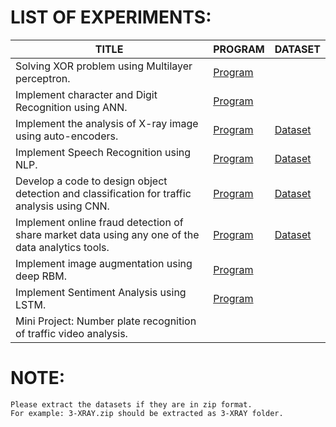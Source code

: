 # LIST OF EXPERIMENTS:

| TITLE                                                                                            | PROGRAM                                      | DATASET                                        |
|--------------------------------------------------------------------------------------------------|----------------------------------------------|------------------------------------------------|
| Solving XOR problem using Multilayer perceptron.                                                 | [Program](1-XOR-USING-MLP.ipynb)             |                                                |
| Implement character and Digit Recognition using ANN.                                             | [Program](2-ANN-CHARACTER-RECOGNITION.ipynb) |                                                |
| Implement the analysis of X-ray image using auto-encoders.                                       | [Program](3-XRAY-WITH-AUTOENCODERS.ipynb)    | [Dataset](datasets/3-XRAY.zip)                 |
| Implement Speech Recognition using NLP.                                                          | [Program](4-SPEECH-RECOGNITION-NLP.ipynb)    | [Dataset](datasets/4-SPEECH-RECOGNITION.zip)   |
| Develop a code to design object detection and classification for traffic analysis using CNN.     | [Program](5-TRAFFIC-ANALYSIS-CNN.ipynb)      | [Dataset](datasets/5-TRAFFIC-ANALYSIS-CNN.zip) |
| Implement online fraud detection of share market data using any one of the data analytics tools. | [Program](6-ONLINE-FRAUD-DETECTION.ipynb)    | [Dataset](datasets/6-creditcard.zip)           |
| Implement image augmentation using deep RBM.                                                     | [Program](7-IMAGE-AUGMENTATION-RBM.ipynb)    |                                                |
| Implement Sentiment Analysis using LSTM.                                                         | [Program](8-SENTIMENT-ANALYSIS-LSTM.ipynb)   |                                                |
| Mini Project: Number plate recognition of traffic video analysis.                                |                                              |                                                |

# NOTE:
    Please extract the datasets if they are in zip format.
    For example: 3-XRAY.zip should be extracted as 3-XRAY folder.